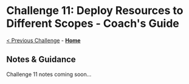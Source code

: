 # Challenge 11: Deploy Resources to Different Scopes - Coach's Guide

[< Previous Challenge](./Solution-10.md) - **[Home](./README.md)**

## Notes & Guidance

Challenge 11 notes coming soon...